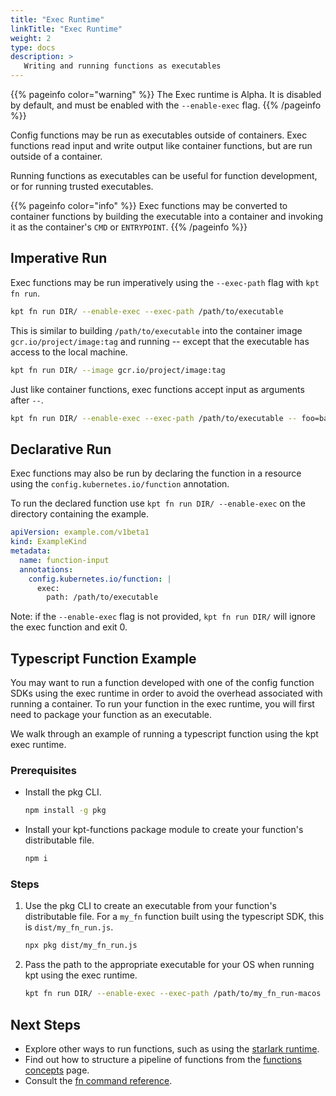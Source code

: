 ```yaml
---
title: "Exec Runtime"
linkTitle: "Exec Runtime"
weight: 2
type: docs
description: >
   Writing and running functions as executables
---
```


{{% pageinfo color="warning" %}}
The Exec runtime is Alpha. It is disabled by default, and must be enabled with
the `--enable-exec` flag.
{{% /pageinfo %}}

Config functions may be run as executables outside of containers. Exec
functions read input and write output like container functions, but are run
outside of a container.

Running functions as executables can be useful for function development, or for
running trusted executables.

{{% pageinfo color="info" %}}
Exec functions may be converted to container functions by building the
executable into a container and invoking it as the container's `CMD` or
`ENTRYPOINT`.
{{% /pageinfo %}}

## Imperative Run

Exec functions may be run imperatively using the `--exec-path` flag with
`kpt fn run`.

```sh
kpt fn run DIR/ --enable-exec --exec-path /path/to/executable
```

This is similar to building `/path/to/executable` into the container image
`gcr.io/project/image:tag` and running -- except that the executable has access
to the local machine.

```sh
kpt fn run DIR/ --image gcr.io/project/image:tag
```

Just like container functions, exec functions accept input as arguments after
`--`.

```sh
kpt fn run DIR/ --enable-exec --exec-path /path/to/executable -- foo=bar
```

## Declarative Run

Exec functions may also be run by declaring the function in a resource using
the `config.kubernetes.io/function` annotation.

To run the declared function use `kpt fn run DIR/ --enable-exec` on the
directory containing the example.

```yaml
apiVersion: example.com/v1beta1
kind: ExampleKind
metadata:
  name: function-input
  annotations:
    config.kubernetes.io/function: |
      exec:
        path: /path/to/executable
```

Note: if the `--enable-exec` flag is not provided, `kpt fn run DIR/` will
ignore the exec function and exit 0.

## Typescript Function Example

You may want to run a function developed with one of the config function SDKs
using the exec runtime in order to avoid the overhead associated with running
a container. To run your function in the exec runtime, you will first need to
package your function as an executable.

We walk through an example of running a typescript function using the kpt exec
runtime.

### Prerequisites

- Install the pkg CLI.

  ```sh
  npm install -g pkg
  ```

- Install your kpt-functions package module to create your function's
  distributable file.

  ```sh
  npm i
  ```

### Steps

1. Use the pkg CLI to create an executable from your function's distributable
   file. For a `my_fn` function built using the typescript SDK, this is
   `dist/my_fn_run.js`.

   ```sh
   npx pkg dist/my_fn_run.js
   ```

1. Pass the path to the appropriate executable for your OS when running kpt
   using the exec runtime.

   ```sh
   kpt fn run DIR/ --enable-exec --exec-path /path/to/my_fn_run-macos -- a=b
   ```

## Next Steps

- Explore other ways to run functions, such as using the [starlark runtime].
- Find out how to structure a pipeline of functions from the
  [functions concepts] page.
- Consult the [fn command reference].

[starlark runtime]: ../starlark/
[functions concepts]: ../../../../concepts/functions/
[fn command reference]: ../../../../reference/fn/
